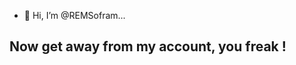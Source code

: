 - 👋 Hi, I’m @REMSofram...





## Now get away from my account, you freak !
<!---
REMSofram/REMSofram is a ✨ special ✨ repository because its `README.md` (this file) appears on your GitHub profile.
You can click the Preview link to take a look at your changes.
--->
